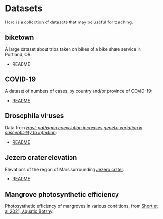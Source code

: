 # Datasets

Here is a collection of datasets that may be useful for teaching.


## biketown

A large dataset about trips taken on bikes of a bike share service in Portland, OR.

- [README](biketown/README.md)


## COVID-19

A dataset of numbers of cases, by country and/or province of COVID-19:

- [README](COVID-19/README_STATS.md)


## Drosophila viruses

Data from [*Host-pathogen coevolution increases genetic variation in susceptibility to infection*](https://elifesciences.org/articles/46440):

- [README](drosophila-viruses/README.md)

## Jezero crater elevation

Elevations of the region of Mars surrounding [Jezero crater](https://doi.org/10.5066/P906QQT8).

- [README](jezero_crater/README.md)

## Mangrove photosynthetic efficiency

Photosynthetic efficiency of mangroves in various conditions,
from [Short et al 2021, Aquatic Botany](https://doi.org/10.1016/j.aquabot.2020.103323).
